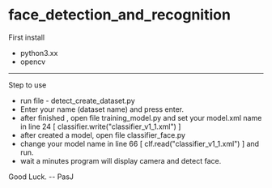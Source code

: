 # face_detection_and_recognition
First install
- python3.xx
- opencv
--------------------------------------------------------
Step to use
- run file - detect_create_dataset.py
- Enter your name (dataset name) and press enter.
- after finished , open file training_model.py and set your model.xml name in line 24 [ classifier.write("classifier_v1_1.xml") ]
- after created a model, open file classifier_face.py
- change your model name in line 66 [ clf.read("classifier_v1_1.xml") ] and run.
- wait a minutes program will display camera and detect face.

Good Luck.
-- PasJ

